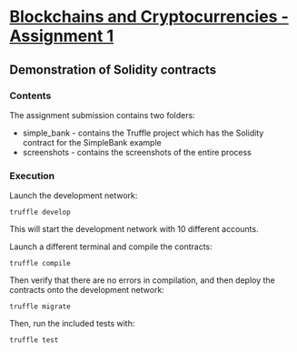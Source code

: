 # [Blockchains and Cryptocurrencies - Assignment 1](https://github.com/nocturnalbeast/assignments-n-stuff/tree/sem_two/assignments/blockchains_one) 

## Demonstration of Solidity contracts

### Contents

The assignment submission contains two folders:

* simple_bank - contains the Truffle project which has the Solidity contract for the SimpleBank example
* screenshots - contains the screenshots of the entire process

### Execution

Launch the development network:

`truffle develop`

This will start the development network with 10 different accounts.

Launch a different terminal and compile the contracts:

`truffle compile`

Then verify that there are no errors in compilation, and then deploy the contracts onto the development network:

`truffle migrate`

Then, run the included tests with:

`truffle test`
